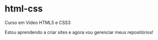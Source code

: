 # html-css
 Curso em Vídeo HTML5 e CSS3

Estou aprendendo a criar sites e agora vou gerenciar meus repositórios!

